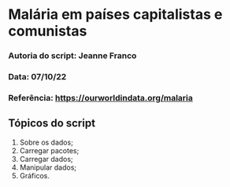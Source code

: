 # Malária em países capitalistas e comunistas

### Autoria do script: Jeanne Franco
### Data: 07/10/22
### Referência: https://ourworldindata.org/malaria

## Tópicos do script

1. Sobre os dados;
2. Carregar pacotes;
3. Carregar dados;
4. Manipular dados;
5. Gráficos.

